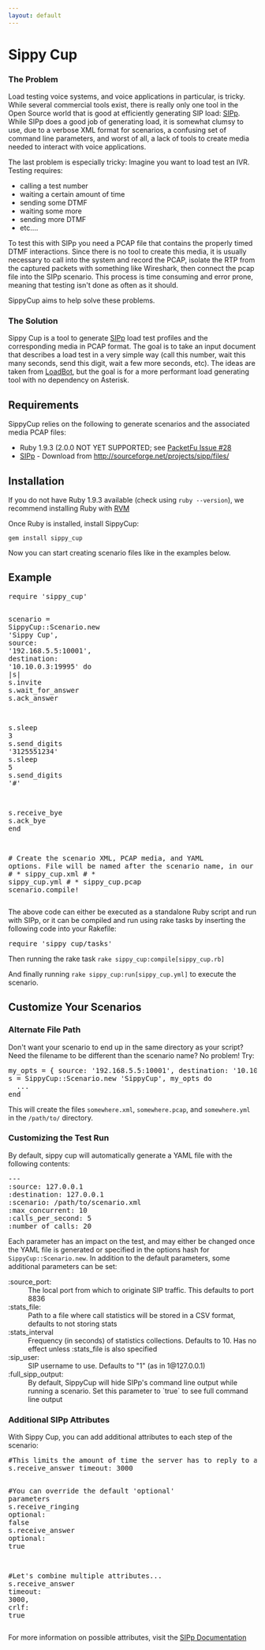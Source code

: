 ```yaml
---
layout: default
---
```


# <a name="sippy-cup" class="anchor" href="#sippy-cup"><span class="octicon octicon-link"></span></a>Sippy Cup

### <a name="the-problem" class="anchor" href="#the-problem"><span class="octicon octicon-link"></span></a>The Problem

Load testing voice systems, and voice applications in particular, is tricky.  While several commercial tools exist, there is really only one tool in the Open Source world that is good at efficiently generating SIP load: [SIPp](http://sipp.sourceforge.net/).  While SIPp does a good job of generating load, it is somewhat clumsy to use, due to a verbose XML format for scenarios, a confusing set of command line parameters, and worst of all, a lack of tools to create media needed to interact with voice applications.

The last problem is especially tricky: Imagine you want to load test an IVR. Testing requires:


* calling a test number
* waiting a certain amount of time
* sending some DTMF
* waiting some more
* sending more DTMF
* etc....

To test this with SIPp you need a PCAP file that contains the properly timed DTMF interactions. Since there is no tool to create this media, it is usually necessary to call into the system and record the PCAP, isolate the RTP from the captured packets with something like Wireshark, then connect the pcap file into the SIPp scenario.  This process is time consuming and error prone, meaning that testing isn't done as often as it should.

SippyCup aims to help solve these problems.

### <a name="the-solution" class="anchor" href="#the-solution"><span class="octicon octicon-link"></span></a>The Solution

Sippy Cup is a tool to generate [SIPp](http://sipp.sourceforge.net/) load test profiles and the corresponding media in PCAP format. The goal is to take an input document that describes a load test in a very simple way (call this number, wait this many seconds, send this digit, wait a few more seconds, etc).  The ideas are taken from [LoadBot](https://github.com/mojolingo/ahn-loadbot), but the goal is for a more performant load generating tool with no dependency on Asterisk.

## <a name="requirements" class="anchor" href="#requirements"><span class="octicon octicon-link"></span></a>Requirements

SippyCup relies on the following to generate scenarios and the associated media PCAP files:

* Ruby 1.9.3 (2.0.0 NOT YET SUPPORTED; see [PacketFu Issue #28](https://github.com/todb/packetfu/issues/28)
* [SIPp](http://sipp.sourceforge.net/) - Download from http://sourceforge.net/projects/sipp/files/

## <a name="installation" class="anchor" href="#installation"><span class="octicon octicon-link"></span></a>Installation

If you do not have Ruby 1.9.3 available (check using `ruby --version`), we recommend installing Ruby with [RVM](http://rvm.io)

Once Ruby is installed, install SippyCup:

```
gem install sippy_cup
```

Now you can start creating scenario files like in the examples below.

## <a name="example" class="anchor" href="#example"><span class="octicon octicon-link"></span></a>Example

<div class="highlight"><pre><span class="nb">require</span> <span class="s1">'sippy_cup'</span>

<span class="n">scenario</span> <span class="o">=</span> <span class="ss">SippyCup</span><span class="p">:</span><span class="ss">:Scenario</span><span class="o">.</span><span class="n">new</span> <span class="s1">'Sippy Cup'</span><span class="p">,</span> <span class="ss">source</span><span class="p">:</span> <span class="s1">'192.168.5.5:10001'</span><span class="p">,</span> <span class="ss">destination</span><span class="p">:</span> <span class="s1">'10.10.0.3:19995'</span> <span class="k">do</span> <span class="o">|</span><span class="n">s</span><span class="o">|</span>
  <span class="n">s</span><span class="o">.</span><span class="n">invite</span>
  <span class="n">s</span><span class="o">.</span><span class="n">wait_for_answer</span>
  <span class="n">s</span><span class="o">.</span><span class="n">ack_answer</span>

  <span class="n">s</span><span class="o">.</span><span class="n">sleep</span> <span class="mi">3</span>
  <span class="n">s</span><span class="o">.</span><span class="n">send_digits</span> <span class="s1">'3125551234'</span>
  <span class="n">s</span><span class="o">.</span><span class="n">sleep</span> <span class="mi">5</span>
  <span class="n">s</span><span class="o">.</span><span class="n">send_digits</span> <span class="s1">'#'</span>

  <span class="n">s</span><span class="o">.</span><span class="n">receive_bye</span>
  <span class="n">s</span><span class="o">.</span><span class="n">ack_bye</span>
<span class="k">end</span>

<span class="c1"># Create the scenario XML, PCAP media, and YAML options. File will be named after the scenario name, in our case:</span>
<span class="c1"># * sippy_cup.xml</span>
<span class="c1"># * sippy_cup.yml</span>
<span class="c1"># * sippy_cup.pcap</span>
<span class="n">scenario</span><span class="o">.</span><span class="n">compile!</span>
</pre></div>

The above code can either be executed as a standalone Ruby script and run with SIPp, or it can be compiled and run using rake tasks by inserting the following code into your Rakefile:

<div class="highlight"><pre><span class="nb">require</span> <span class="s1">'sippy_cup/tasks'</span>
</pre></div>

Then running the rake task `rake sippy_cup:compile[sippy_cup.rb]` 

And finally running `rake sippy_cup:run[sippy_cup.yml]` to execute the scenario.

## <a name="customize-your-scenarios" class="anchor" href="#customize-your-scenarios"><span class="octicon octicon-link"></span></a>Customize Your Scenarios

### <a name="alternate-file-path" class="anchor" href="#alternate-file-path"><span class="octicon octicon-link"></span></a>Alternate File Path

Don't want your scenario to end up in the same directory as your script? Need the filename to be different than the scenario name? No problem! Try:

<div class="highlight"><pre><span class="n">my_opts</span> <span class="o">=</span> <span class="p">{</span> <span class="ss">source</span><span class="p">:</span> <span class="s1">'192.168.5.5:10001'</span><span class="p">,</span> <span class="ss">destination</span><span class="p">:</span> <span class="s1">'10.10.0.3:19995'</span><span class="p">,</span> <span class="ss">filename</span><span class="p">:</span> <span class="s1">'/path/to/somewhere'</span> <span class="p">}</span>
<span class="n">s</span> <span class="o">=</span> <span class="ss">SippyCup</span><span class="p">:</span><span class="ss">:Scenario</span><span class="o">.</span><span class="n">new</span> <span class="s1">'SippyCup'</span><span class="p">,</span> <span class="n">my_opts</span> <span class="k">do</span>
  <span class="o">.</span><span class="n">.</span><span class="o">.</span>
<span class="k">end</span>
</pre></div>

This will create the files `somewhere.xml`, `somewhere.pcap`, and `somewhere.yml` in the `/path/to/` directory.

### <a name="customizing-the-test-run" class="anchor" href="#customizing-the-test-run"><span class="octicon octicon-link"></span></a>Customizing the Test Run

By default, sippy cup will automatically generate a YAML file with the following contents:

<div class="highlight"><pre><span class="nn">---</span>
<span class="l-Scalar-Plain">:source</span><span class="p-Indicator">:</span> <span class="l-Scalar-Plain">127.0.0.1</span>
<span class="l-Scalar-Plain">:destination</span><span class="p-Indicator">:</span> <span class="l-Scalar-Plain">127.0.0.1</span>
<span class="l-Scalar-Plain">:scenario</span><span class="p-Indicator">:</span> <span class="l-Scalar-Plain">/path/to/scenario.xml</span>
<span class="l-Scalar-Plain">:max_concurrent</span><span class="p-Indicator">:</span> <span class="l-Scalar-Plain">10</span>
<span class="l-Scalar-Plain">:calls_per_second</span><span class="p-Indicator">:</span> <span class="l-Scalar-Plain">5</span>
<span class="l-Scalar-Plain">:number_of_calls</span><span class="p-Indicator">:</span> <span class="l-Scalar-Plain">20</span>
</pre></div>

Each parameter has an impact on the test, and may either be changed once the YAML file is generated or specified in the options hash for <code>SippyCup::Scenario.new</code>. In addition to the default parameters, some additional parameters can be set:

<dl>
<dt>:source_port:</dt>
  <dd>The local port from which to originate SIP traffic. This defaults to port 8836</dd>

  <dt>:stats_file:</dt>
  <dd>Path to a file where call statistics will be stored in a CSV format, defaults to not storing stats</dd>

  <dt>:stats_interval</dt>
  <dd>Frequency (in seconds) of statistics collections. Defaults to 10. Has no effect unless :stats_file is also specified</dd>

  <dt>:sip_user:</dt>
  <dd>SIP username to use. Defaults to "1" (as in 1@127.0.0.1)</dd>

  <dt>:full_sipp_output:</dt>
  <dd>By default, SippyCup will hide SIPp's command line output while running a scenario. Set this parameter to `true` to see full command line output</dd>
</dl>

### <a name="additional-sipp-attributes" class="anchor" href="#additional-sipp-attributes"><span class="octicon octicon-link"></span></a>Additional SIPp Attributes

With Sippy Cup, you can add additional attributes to each step of the scenario:

<div class="highlight"><pre>
<span class="c1">#This limits the amount of time the server has to reply to an invite (3 seconds)</span>
<span class="n">s</span><span class="o">.</span><span class="n">receive_answer</span> <span class="ss">timeout</span><span class="p">:</span> <span class="mi">3000</span>

<span class="c1">#You can override the default 'optional' parameters</span>
<span class="n">s</span><span class="o">.</span><span class="n">receive_ringing</span> <span class="ss">optional</span><span class="p">:</span> <span class="kp">false</span>
<span class="n">s</span><span class="o">.</span><span class="n">receive_answer</span> <span class="ss">optional</span><span class="p">:</span> <span class="kp">true</span>

<span class="c1">#Let's combine multiple attributes...</span>
<span class="n">s</span><span class="o">.</span><span class="n">receive_answer</span> <span class="ss">timeout</span><span class="p">:</span> <span class="mi">3000</span><span class="p">,</span> <span class="ss">crlf</span><span class="p">:</span> <span class="kp">true</span>
</pre></div>

For more information on possible attributes, visit the <a href="http://sipp.sourceforge.net/doc/reference.html">SIPp Documentation</a>

